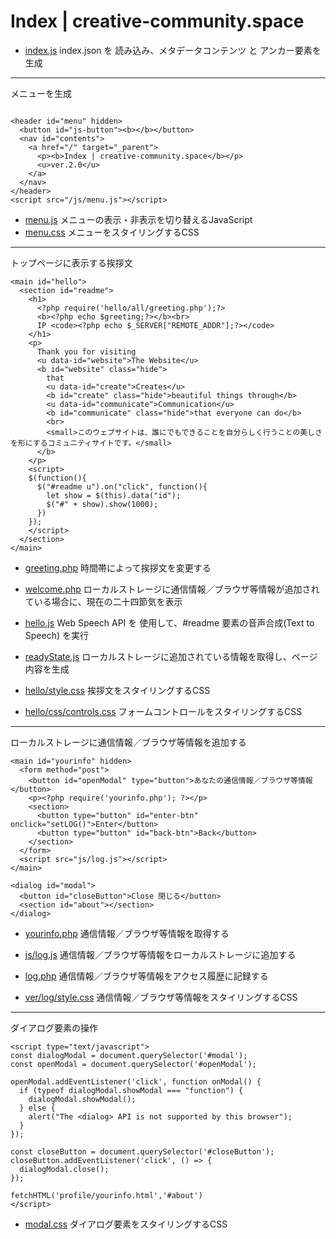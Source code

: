 # Index | creative-community.space

* [index.js](js/index.js)
index.json を 読み込み、メタデータコンテンツ と アンカー要素を生成

***


メニューを生成
```

<header id="menu" hidden>
  <button id="js-button"><b></b></button>
  <nav id="contents">
    <a href="/" target="_parent">
      <p><b>Index | creative-community.space</b></p>
      <u>ver.2.0</u>
    </a>
  </nav>
</header>
<script src="/js/menu.js"></script>
```

* [menu.js](js/menu.js)
メニューの表示・非表示を切り替えるJavaScript
* [menu.css](css/menu.css)
メニューをスタイリングするCSS

---

トップページに表示する挨拶文
```
<main id="hello">
  <section id="readme">
    <h1>
      <?php require('hello/all/greeting.php');?>
      <b><?php echo $greeting;?></b><br>
      IP <code><?php echo $_SERVER["REMOTE_ADDR"];?></code>
    </h1>
    <p>
      Thank you for visiting
      <u data-id="website">The Website</u>
      <b id="website" class="hide">
        that
        <u data-id="create">Creates</u>
        <b id="create" class="hide">beautiful things through</b>
        <u data-id="communicate">Communication</u>
        <b id="communicate" class="hide">that everyone can do</b>
        <br>
        <small>このウェブサイトは、誰にでもできることを自分らしく行うことの美しさを形にするコミュニティサイトです。</small>
      </b>
    </p>
    <script>
    $(function(){
      $("#readme u").on("click", function(){
        let show = $(this).data("id");
        $("#" + show).show(1000);
      })
    });
    </script>
  </section>
</main>
```

* [greeting.php](hello/all/greeting.php)
時間帯によって挨拶文を変更する
* [welcome.php](hello/welcome.php)
ローカルストレージに通信情報／ブラウザ等情報が追加されている場合に、現在の二十四節気を表示


* [hello.js](js/hello.js)
Web Speech API を 使用して、#readme 要素の音声合成(Text to Speech) を実行
* [readyState.js](js/readyState.js)
ローカルストレージに追加されている情報を取得し、ページ内容を生成

* [hello/style.css](hello/style.css)
挨拶文をスタイリングするCSS
* [hello/css/controls.css](hello/css/controls.css)
フォームコントロールをスタイリングするCSS

---

ローカルストレージに通信情報／ブラウザ等情報を追加する
```
<main id="yourinfo" hidden>
  <form method="post">
    <button id="openModal" type="button">あなたの通信情報／ブラウザ等情報</button>
    <p><?php require('yourinfo.php'); ?></p>
    <section>
      <button type="button" id="enter-btn" onclick="setLOG()">Enter</button>
      <button type="button" id="back-btn">Back</button>
    </section>
  </form>
  <script src="js/log.js"></script>
</main>

<dialog id="modal">
  <button id="closeButton">Close 閉じる</button>
  <section id="about"></section>
</dialog>
```

* [yourinfo.php](profile/yourinfo.php)
通信情報／ブラウザ等情報を取得する
* [js/log.js](js/log.js)
通信情報／ブラウザ等情報をローカルストレージに追加する
* [log.php](log.php)
通信情報／ブラウザ等情報をアクセス履歴に記録する

* [ver/log/style.css](ver/log/style.css)
通信情報／ブラウザ等情報をスタイリングするCSS


***

ダイアログ要素の操作
```
<script type="text/javascript">
const dialogModal = document.querySelector('#modal');
const openModal = document.querySelector('#openModal');

openModal.addEventListener('click', function onModal() {
  if (typeof dialogModal.showModal === "function") {
    dialogModal.showModal();
  } else {
    alert("The <dialog> API is not supported by this browser");
  }
});

const closeButton = document.querySelector('#closeButton');
closeButton.addEventListener('click', () => {
  dialogModal.close();
});

fetchHTML('profile/yourinfo.html','#about')
</script>
```
* [modal.css](css/modal.css)
ダイアログ要素をスタイリングするCSS
